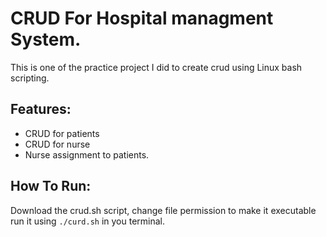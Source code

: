
# CRUD For Hospital managment System.

This is one of the practice project I did to create crud using Linux bash scripting.

## Features:
* CRUD for patients
* CRUD for nurse
* Nurse assignment to patients.

## How To Run:
Download the crud.sh script, change file permission to make it executable run it using `./curd.sh` in you terminal.